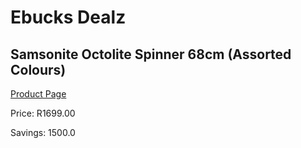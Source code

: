 
# Ebucks Dealz
## Samsonite Octolite Spinner 68cm (Assorted Colours)
[Product Page](https://www.ebucks.com/web/shop/productSelected.do?prodId=1065720481&catId=908607666)

Price: R1699.00

Savings: 1500.0


	